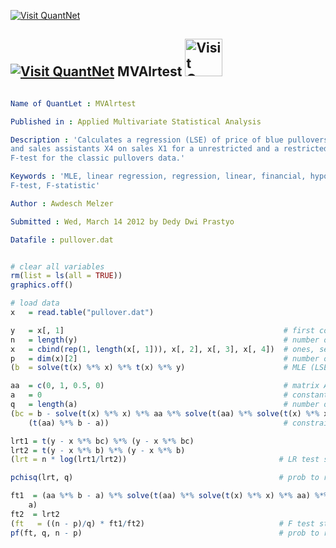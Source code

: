 
[<img src="https://github.com/QuantLet/Styleguide-and-Validation-procedure/blob/master/pictures/banner.png" alt="Visit QuantNet">](http://quantlet.de/index.php?p=info)

## [<img src="https://github.com/QuantLet/Styleguide-and-Validation-procedure/blob/master/pictures/qloqo.png" alt="Visit QuantNet">](http://quantlet.de/) **MVAlrtest** [<img src="https://github.com/QuantLet/Styleguide-and-Validation-procedure/blob/master/pictures/QN2.png" width="60" alt="Visit QuantNet 2.0">](http://quantlet.de/d3/ia)

```yaml

Name of QuantLet : MVAlrtest

Published in : Applied Multivariate Statistical Analysis

Description : 'Calculates a regression (LSE) of price of blue pullovers X2, advertisement cost X3
and sales assistants X4 on sales X1 for a unrestricted and a restricted model and runs a LR and
F-test for the classic pullovers data.'

Keywords : 'MLE, linear regression, regression, linear, financial, hypothesis-testing, test,
F-test, F-statistic'

Author : Awdesch Melzer

Submitted : Wed, March 14 2012 by Dedy Dwi Prastyo

Datafile : pullover.dat

```


```r

# clear all variables
rm(list = ls(all = TRUE))
graphics.off()

# load data
x   = read.table("pullover.dat")  

y   = x[, 1]                                                 # first column (sales)
n   = length(y)                                              # number of observations
x   = cbind(rep(1, length(x[, 1])), x[, 2], x[, 3], x[, 4])  # ones, second to fourth column
p   = dim(x)[2]                                              # number of parameters in beta
(b  = solve(t(x) %*% x) %*% t(x) %*% y)                      # MLE (LSE)

aa  = c(0, 1, 0.5, 0)                                        # matrix A
a   = 0                                                      # constant a
q   = length(a)                                              # number of parameters in constr. beta
(bc = b - solve(t(x) %*% x) %*% aa %*% solve(t(aa) %*% solve(t(x) %*% x) %*% aa) %*% 
    (t(aa) %*% b - a))                                       # constrained MLE

lrt1 = t(y - x %*% bc) %*% (y - x %*% bc)
lrt2 = t(y - x %*% b) %*% (y - x %*% b)
(lrt = n * log(lrt1/lrt2))                                  # LR test statistic

pchisq(lrt, q)                                              # prob to reject hypothesis        

ft1  = (aa %*% b - a) %*% solve(t(aa) %*% solve(t(x) %*% x) %*% aa) %*% t(aa %*% b - 
    a)
ft2  = lrt2
(ft   = ((n - p)/q) * ft1/ft2)                              # F test statistic                    
pf(ft, q, n - p)                                            # prob to reject hypothesis                          

```
